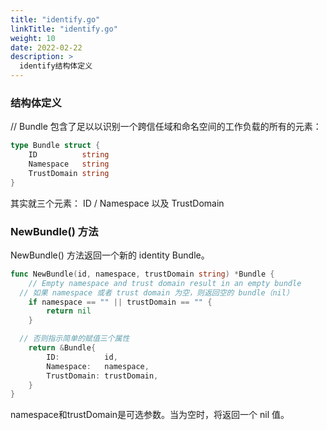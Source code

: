 ```yaml
---
title: "identify.go"
linkTitle: "identify.go"
weight: 10
date: 2022-02-22
description: >
  identify结构体定义
---
```




### 结构体定义

// Bundle 包含了足以以识别一个跨信任域和命名空间的工作负载的所有的元素：

```go
type Bundle struct {
	ID          string
	Namespace   string
	TrustDomain string
}
```

其实就三个元素： ID / Namespace 以及 TrustDomain

### NewBundle() 方法

NewBundle() 方法返回一个新的 identity Bundle。

```go
func NewBundle(id, namespace, trustDomain string) *Bundle {
	// Empty namespace and trust domain result in an empty bundle
  // 如果 namespace 或者 trust domain 为空，则返回空的 bundle（nil）
	if namespace == "" || trustDomain == "" {
		return nil
	}

  // 否则指示简单的赋值三个属性
	return &Bundle{
		ID:          id,
		Namespace:   namespace,
		TrustDomain: trustDomain,
	}
}
```

namespace和trustDomain是可选参数。当为空时，将返回一个 nil 值。
